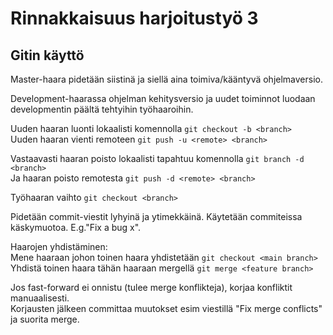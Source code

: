 # Rinnakkaisuus harjoitustyö 3

## Gitin käyttö
Master-haara pidetään siistinä ja siellä aina toimiva/kääntyvä ohjelmaversio.

Development-haarassa ohjelman kehitysversio ja uudet toiminnot luodaan developmentin päältä tehtyihin työhaaroihin.

Uuden haaran luonti lokaalisti komennolla `git checkout -b <branch>`  
Uuden haaran vienti remoteen `git push -u <remote> <branch>`

Vastaavasti haaran poisto lokaalisti tapahtuu komennolla `git branch -d <branch>`  
Ja haaran poisto remotesta `git push -d <remote> <branch>`

Työhaaran vaihto `git checkout <branch>`

Pidetään commit-viestit lyhyinä ja ytimekkäinä. Käytetään commiteissa käskymuotoa. E.g."Fix a bug x".

Haarojen yhdistäminen:  
Mene haaraan johon toinen haara yhdistetään `git checkout <main branch>`  
Yhdistä toinen haara tähän haaraan mergellä `git merge <feature branch>`

Jos fast-forward ei onnistu (tulee merge konflikteja), korjaa konfliktit manuaalisesti.  
Korjausten jälkeen committaa muutokset esim viestillä "Fix merge conflicts" ja suorita merge.
